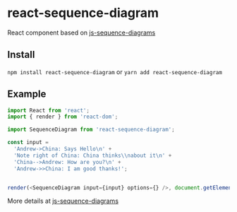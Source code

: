 # react-sequence-diagram

React component based on [js-sequence-diagrams](https://github.com/bramp/js-sequence-diagrams)

## Install
`npm install react-sequence-diagram`
or
`yarn add react-sequence-diagram`

## Example
```javascript
import React from 'react';
import { render } from 'react-dom';

import SequenceDiagram from 'react-sequence-diagram';

const input =
  'Andrew->China: Says Hello\n' +
  'Note right of China: China thinks\\nabout it\n' +
  'China-->Andrew: How are you?\n' +
  'Andrew->>China: I am good thanks!';


render(<SequenceDiagram input={input} options={} />, document.getElementById('root'));
```

More details at [js-sequence-diagrams](https://github.com/bramp/js-sequence-diagrams)
